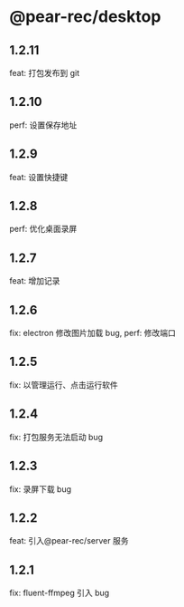 # @pear-rec/desktop

## 1.2.11

feat: 打包发布到 git

## 1.2.10

perf: 设置保存地址

## 1.2.9

feat: 设置快捷键

## 1.2.8

perf: 优化桌面录屏

## 1.2.7

feat: 增加记录

## 1.2.6

fix: electron 修改图片加载 bug, perf: 修改端口

## 1.2.5

fix: 以管理运行、点击运行软件

## 1.2.4

fix: 打包服务无法启动 bug

## 1.2.3

fix: 录屏下载 bug

## 1.2.2

feat: 引入@pear-rec/server 服务

## 1.2.1

fix: fluent-ffmpeg 引入 bug

